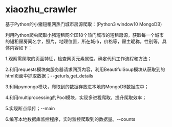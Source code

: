 # xiaozhu_crawler

基于Python的小猪短租网热门城市房源爬取：(Python3 window10 MongoDB)

利用Python爬虫爬取小猪短租网全国18个热门城市的短租房源，获取每一个城市的短租房房间名字，照片，地理位置，所在城市，价格等，房主昵称，性别等，具体内容如下：

1.观察需爬取的页面特征，检查网页元素属性，确定代码工作流程和方法；

2.利用requests模块向服务器请求网页内容，利用BeautifulSoup模块从获取到的html页面中抓取数据；--geturls,get_details

3.利用pymongo模块，爬取到的数据存放进本地的MongoDB数据库中；

4.利用multiprocessing的Pool模块，实现多进程爬取，提升爬取效率；

5.实现断点续传；--main

6.编写本地数据库监控程序，实时监控爬取到的数据量。--counts


